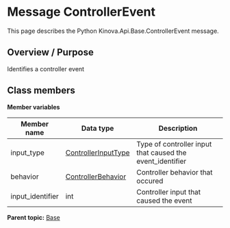 # Message ControllerEvent

This page describes the Python Kinova.Api.Base.ControllerEvent message.

## Overview / Purpose

Identifies a controller event

## Class members

 **Member variables** 

|Member name|Data type|Description|
|-----------|---------|-----------|
|input\_type| [ControllerInputType](enm_Base_ControllerInputType.md#)|Type of controller input that caused the event\_identifier|
|behavior| [ControllerBehavior](enm_Base_ControllerBehavior.md#)|Controller behavior that occured|
|input\_identifier|int|Controller input that caused the event|

**Parent topic:** [Base](../references/summary_Base.md)

